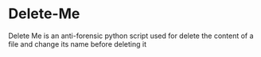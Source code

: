 # Delete-Me
Delete Me is an anti-forensic python script used for delete the content of a file and change its name before deleting it
